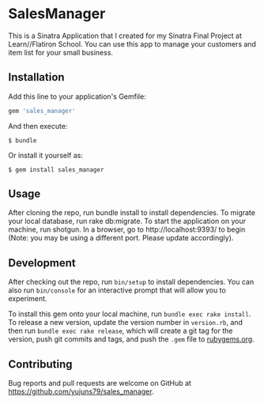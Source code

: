 # SalesManager
This is a Sinatra Application that I created for my Sinatra Final Project at Learn//Flatiron School. You can use this app to manage your customers and item list for your small business. 


## Installation

Add this line to your application's Gemfile:

```ruby
gem 'sales_manager'
```

And then execute:

    $ bundle

Or install it yourself as:

    $ gem install sales_manager

## Usage

After cloning the repo, run bundle install to install dependencies. To migrate your local database, run rake db:migrate. To start the application on your machine, run shotgun. In a browser, go to http://localhost:9393/ to begin (Note: you may be using a different port. Please update accordingly).

## Development

After checking out the repo, run `bin/setup` to install dependencies. You can also run `bin/console` for an interactive prompt that will allow you to experiment.

To install this gem onto your local machine, run `bundle exec rake install`. To release a new version, update the version number in `version.rb`, and then run `bundle exec rake release`, which will create a git tag for the version, push git commits and tags, and push the `.gem` file to [rubygems.org](https://rubygems.org).

## Contributing

Bug reports and pull requests are welcome on GitHub at https://github.com/yujuns79/sales_manager.
